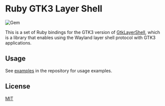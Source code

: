 # Ruby GTK3 Layer Shell
![Gem](https://img.shields.io/gem/v/gtk_layer_shell)

This is a set of Ruby bindings for the GTK3 version of [GtkLayerShell](https://github.com/wmww/gtk-layer-shell),
which is a library that enables using the Wayland layer shell protocol with GTK3 applications.

## Usage
See [examples](examples) in the repository for usage examples.

## License
[MIT](LICENSE.md)
